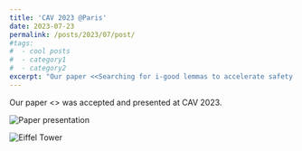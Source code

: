 ```yaml
---
title: 'CAV 2023 @Paris'
date: 2023-07-23
permalink: /posts/2023/07/post/
#tags:
#  - cool posts
#  - category1
#  - category2
excerpt: "Our paper <<Searching for i-good lemmas to accelerate safety model checking>> was accepted and presented at CAV 2023."
---
```


Our paper <<Searching for i-good lemmas to accelerate safety model checking>> was accepted and presented at CAV 2023.

![Paper presentation](http://lijwen2748.github.io/files/images/CAV23-1.jpg)

![Eiffel Tower](http://lijwen2748.github.io/files/images/CAV23-2.jpg)
